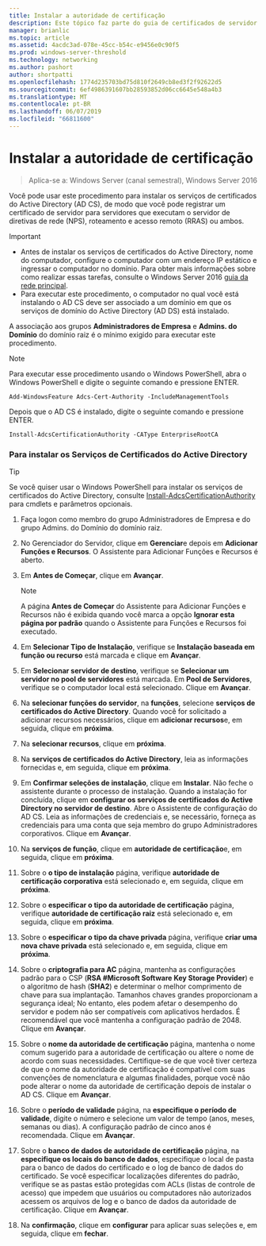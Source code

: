 ```yaml
---
title: Instalar a autoridade de certificação
description: Este tópico faz parte do guia de certificados de servidor de implantação para 802.1 X com fio e implantações sem fio
manager: brianlic
ms.topic: article
ms.assetid: 4acdc3ad-078e-45cc-b54c-e9456e0c90f5
ms.prod: windows-server-threshold
ms.technology: networking
ms.author: pashort
author: shortpatti
ms.openlocfilehash: 1774d235703bd75d810f2649cb8ed3f2f92622d5
ms.sourcegitcommit: 6ef4986391607bb28593852d06cc6645e548a4b3
ms.translationtype: MT
ms.contentlocale: pt-BR
ms.lasthandoff: 06/07/2019
ms.locfileid: "66811600"
---
```

# <a name="install-the-certification-authority"></a>Instalar a autoridade de certificação

>Aplica-se a: Windows Server (canal semestral), Windows Server 2016

Você pode usar este procedimento para instalar os serviços de certificados do Active Directory (AD CS), de modo que você pode registrar um certificado de servidor para servidores que executam o servidor de diretivas de rede (NPS), roteamento e acesso remoto (RRAS) ou ambos.  
  
> [!IMPORTANT]  
> -   Antes de instalar os serviços de certificados do Active Directory, nome do computador, configure o computador com um endereço IP estático e ingressar o computador no domínio. Para obter mais informações sobre como realizar essas tarefas, consulte o Windows Server 2016 [guia da rede principal](https://technet.microsoft.com/windows-server-docs/networking/core-network-guide/core-network-guide).  
> -   Para executar este procedimento, o computador no qual você está instalando o AD CS deve ser associado a um domínio em que os serviços de domínio do Active Directory (AD DS) está instalado.  
  
A associação aos grupos **Administradores de Empresa** e **Admins. do Domínio** do domínio raiz é o mínimo exigido para executar este procedimento.  
  
> [!NOTE]  
> Para executar esse procedimento usando o Windows PowerShell, abra o Windows PowerShell e digite o seguinte comando e pressione ENTER.   
>   
> `Add-WindowsFeature Adcs-Cert-Authority -IncludeManagementTools`  
>   
> Depois que o AD CS é instalado, digite o seguinte comando e pressione ENTER.  
>   
> `Install-AdcsCertificationAuthority -CAType EnterpriseRootCA`  
  
### <a name="to-install-active-directory-certificate-services"></a>Para instalar os Serviços de Certificados do Active Directory  

> [!TIP]
> Se você quiser usar o Windows PowerShell para instalar os serviços de certificados do Active Directory, consulte [Install-AdcsCertificationAuthority](https://docs.microsoft.com/powershell/module/adcsdeployment/install-adcscertificationauthority?view=win10-ps) para cmdlets e parâmetros opcionais.
  
1.  Faça logon como membro do grupo Administradores de Empresa e do grupo Admins. do Domínio do domínio raiz.  
  
2.  No Gerenciador do Servidor, clique em **Gerenciar**e depois em **Adicionar Funções e Recursos**. O Assistente para Adicionar Funções e Recursos é aberto.  
  
3.  Em **Antes de Começar**, clique em **Avançar**.  
  
    > [!NOTE]  
    > A página **Antes de Começar** do Assistente para Adicionar Funções e Recursos não é exibida quando você marca a opção **Ignorar esta página por padrão** quando o Assistente para Funções e Recursos foi executado.  
  
4.  Em **Selecionar Tipo de Instalação**, verifique se **Instalação baseada em função ou recurso** está marcada e clique em **Avançar**.  
  
5.  Em **Selecionar servidor de destino**, verifique se **Selecionar um servidor no pool de servidores** está marcada. Em **Pool de Servidores**, verifique se o computador local está selecionado. Clique em **Avançar**.  
  
6.  Na **selecionar funções do servidor**, na **funções**, selecione **serviços de certificados do Active Directory**. Quando você for solicitado a adicionar recursos necessários, clique em **adicionar recursos**e, em seguida, clique em **próxima**.  
  
7.  Na **selecionar recursos**, clique em **próxima**.  
  
8.  Na **serviços de certificados do Active Directory**, leia as informações fornecidas e, em seguida, clique em **próxima**.  
  
9. Em **Confirmar seleções de instalação**, clique em **Instalar**. Não feche o assistente durante o processo de instalação. Quando a instalação for concluída, clique em **configurar os serviços de certificados do Active Directory no servidor de destino**. Abre o Assistente de configuração do AD CS. Leia as informações de credenciais e, se necessário, forneça as credenciais para uma conta que seja membro do grupo Administradores corporativos. Clique em **Avançar**.  
  
10. Na **serviços de função**, clique em **autoridade de certificação**e, em seguida, clique em **próxima**.  
  
11. Sobre o **o tipo de instalação** página, verifique **autoridade de certificação corporativa** está selecionado e, em seguida, clique em **próxima**.  
  
12. Sobre o **especificar o tipo da autoridade de certificação** página, verifique **autoridade de certificação raiz** está selecionado e, em seguida, clique em **próxima**.  
  
13. Sobre o **especificar o tipo da chave privada** página, verifique **criar uma nova chave privada** está selecionado e, em seguida, clique em **próxima**.  
  
14. Sobre o **criptografia para AC** página, mantenha as configurações padrão para o CSP (**RSA #Microsoft Software Key Storage Provider**) e o algoritmo de hash (**SHA2**) e determinar o melhor comprimento de chave para sua implantação. Tamanhos chaves grandes proporcionam a segurança ideal; No entanto, eles podem afetar o desempenho do servidor e podem não ser compatíveis com aplicativos herdados. É recomendável que você mantenha a configuração padrão de 2048. Clique em **Avançar**.  
  
15. Sobre o **nome da autoridade de certificação** página, mantenha o nome comum sugerido para a autoridade de certificação ou altere o nome de acordo com suas necessidades. Certifique-se de que você tiver certeza de que o nome da autoridade de certificação é compatível com suas convenções de nomenclatura e algumas finalidades, porque você não pode alterar o nome da autoridade de certificação depois de instalar o AD CS. Clique em **Avançar**.  
  
16. Sobre o **período de validade** página, na **especifique o período de validade**, digite o número e selecione um valor de tempo (anos, meses, semanas ou dias). A configuração padrão de cinco anos é recomendada. Clique em **Avançar**.  
  
17. Sobre o **banco de dados de autoridade de certificação** página, na **especifique os locais do banco de dados**, especifique o local de pasta para o banco de dados do certificado e o log de banco de dados do certificado. Se você especificar localizações diferentes do padrão, verifique se as pastas estão protegidas com ACLs (listas de controle de acesso) que impedem que usuários ou computadores não autorizados acessem os arquivos de log e o banco de dados da autoridade de certificação. Clique em **Avançar**.  
  
18. Na **confirmação**, clique em **configurar** para aplicar suas seleções e, em seguida, clique em **fechar**.  
  



